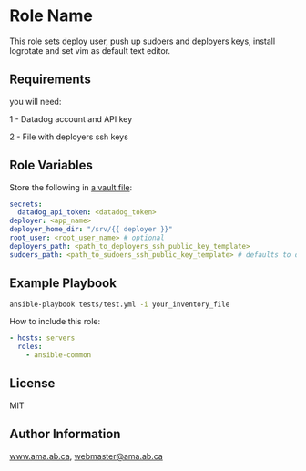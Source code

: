 Role Name
=========

This role sets deploy user, push up sudoers and deployers keys, install logrotate and set vim as default text editor.

Requirements
------------

you will need:

1 - Datadog account and API key

2 - File with deployers ssh keys


Role Variables
--------------
Store the following in [a vault file](http://docs.ansible.com/ansible/playbooks_vault.html):

```yaml
secrets:
  datadog_api_token: <datadog_token>
deployer: <app_name>
deployer_home_dir: "/srv/{{ deployer }}"
root_user: <root_user_name> # optional
deployers_path: <path_to_deployers_ssh_public_key_template>
sudoers_path: <path_to_sudoers_ssh_public_key_template> # defaults to deployers_path
```

Example Playbook
----------------

```bash
ansible-playbook tests/test.yml -i your_inventory_file
```

How to include this role:

```yaml
- hosts: servers
  roles:
    - ansible-common
```

License
-------

MIT

Author Information
------------------

www.ama.ab.ca, webmaster@ama.ab.ca
